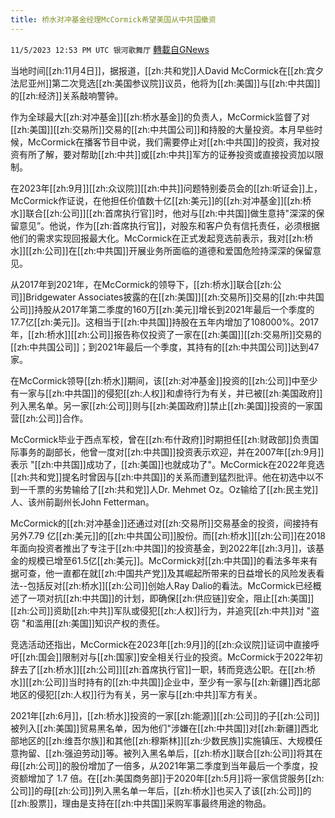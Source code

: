 ```yaml
---
title: 桥水对冲基金经理McCormick希望美国从中共国撤资
---
```

`11/5/2023 12:53 PM UTC 银河歌舞厅` [轉載自GNews](https://gnews.org/articles/1924748)

当地时间[[zh:11月4日]]，据报道，[[zh:共和党]]人David McCormick在[[zh:宾夕法尼亚州]]第二次竞选[[zh:美国参议院]]议员，他将为[[zh:美国]]与[[zh:中共国]]的[[zh:经济]]关系敲响警钟。

作为全球最大[[zh:对冲基金]][[zh:桥水基金]]的负责人，McCormick监督了对[[zh:美国]][[zh:交易所]]交易的[[zh:中共国公司]]和持股的大量投资。本月早些时候，McCormick在播客节目中说，我们需要停止对[[zh:中共国]]的投资，我对投资有所了解，要对帮助[[zh:中共]]或[[zh:中共]]军方的证券投资或直接投资加以限制。

在2023年[[zh:9月]][[zh:众议院]][[zh:中共]]问题特别委员会的[[zh:听证会]]上，McCormick作证说，在他担任价值数十亿[[zh:美元]]的[[zh:对冲基金]][[zh:桥水]]联合[[zh:公司]][[zh:首席执行官]]时，他对与[[zh:中共国]]做生意持"深深的保留意见”。他说，作为[[zh:首席执行官]]，对股东和客户负有信托责任，必须根据他们的需求实现回报最大化。McCormick在正式发起竞选前表示，我对[[zh:桥水]][[zh:公司]]在[[zh:中共国]]开展业务所面临的道德和爱国危险持深深的保留意见。

从2017年到2021年，在McCormick的领导下，[[zh:桥水]]联合[[zh:公司]]Bridgewater Associates披露的在[[zh:美国]][[zh:交易所]]交易的[[zh:中共国公司]]持股从2017年第二季度的160万[[zh:美元]]增长到2021年最后一个季度的17.7亿[[zh:美元]]。这相当于[[zh:中共国]]持股在五年内增加了108000%。2017年，[[zh:桥水]][[zh:公司]]报告称仅投资了一家在[[zh:美国]][[zh:交易所]]交易的[[zh:中共国公司]]；到2021年最后一个季度，其持有的[[zh:中共国公司]]达到47家。

在McCormick领导[[zh:桥水]]期间，该[[zh:对冲基金]]投资的[[zh:公司]]中至少有一家与[[zh:中共国]]的侵犯[[zh:人权]]和虐待行为有关，并已被[[zh:美国政府]]列入黑名单。另一家[[zh:公司]]则与[[zh:美国政府]]禁止[[zh:美国]]投资的一家国营[[zh:公司]]合作。

McCormick毕业于西点军校，曾在[[zh:布什政府]]时期担任[[zh:财政部]]负责国际事务的副部长，他曾一度对[[zh:中共国]]投资表示欢迎，并在2007年[[zh:9月]]表示 "[[zh:中共国]]成功了，[[zh:美国]]也就成功了"。McCormick在2022年竞选[[zh:共和党]]提名时曾因与[[zh:中共国]]的关系而遭到猛烈批评。他在初选中以不到一千票的劣势输给了[[zh:共和党]]人Dr. Mehmet Oz。Oz输给了[[zh:民主党]]人、该州前副州长John Fetterman。


McCormick的[[zh:对冲基金]]还通过对[[zh:交易所]]交易基金的投资，间接持有另外7.79 亿[[zh:美元]]的[[zh:中共国公司]]股份。而[[zh:桥水]][[zh:公司]]在2018年面向投资者推出了专注于[[zh:中共国]]的投资基金，到2022年[[zh:3月]]，该基金的规模已增至61.5亿[[zh:美元]]。McCormick对[[zh:中共国]]的看法多年来有据可查，他一直都在就[[zh:中国共产党]]及其崛起所带来的日益增长的风险发表看法--包括反对[[zh:桥水]][[zh:公司]]创始人Ray Dalio的看法。McCormick已经概述了一项对抗[[zh:中共国]]的计划，即确保[[zh:供应链]]安全，阻止[[zh:美国]][[zh:公司]]资助[[zh:中共]]军队或侵犯[[zh:人权]]行为，并追究[[zh:中共]]对 "盗窃 "和滥用[[zh:美国]]知识产权的责任。

竞选活动还指出，McCormick在2023年[[zh:9月]]的[[zh:众议院]]证词中直接呼吁[[zh:国会]]限制对与[[zh:国家]]安全相关行业的投资。McCormick于2022年初辞去了[[zh:桥水]][[zh:公司]][[zh:首席执行官]]一职，转而竞选公职。在[[zh:桥水]][[zh:公司]]当时持有的[[zh:中共国]]企业中，至少有一家与[[zh:新疆]]西北部地区的侵犯[[zh:人权]]行为有关，另一家与[[zh:中共]]军方有关。

2021年[[zh:6月]]，[[zh:桥水]]投资的一家[[zh:能源]][[zh:公司]]的子[[zh:公司]]被列入[[zh:美国]]贸易黑名单，因为他们"涉嫌在[[zh:中共国]]对[[zh:新疆]]西北部地区的[[zh:维吾尔族]]和其他[[zh:穆斯林]][[zh:少数民族]]实施镇压、大规模任意拘留、[[zh:强迫劳动]]等。被列入黑名单后，[[zh:桥水]]联合[[zh:公司]]将其在母[[zh:公司]]的股份增加了一倍多，从2021年第二季度到当年最后一个季度，投资额增加了 1.7 倍。在[[zh:美国商务部]]于2020年[[zh:5月]]将一家信贷服务[[zh:公司]]的母[[zh:公司]]列入黑名单一年后，[[zh:桥水]]也买入了该[[zh:公司]]的[[zh:股票]]，理由是支持在[[zh:中共国]]采购军事最终用途的物品。

